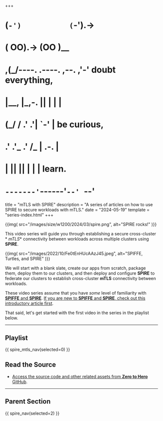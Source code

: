 +++
#   (`-')           (`-').->
#   ( OO).->        (OO )__
# ,(_/----. .----. ,--. ,'-' doubt everything,
# |__,    |\_,-.  ||  | |  |
#  (_/   /    .' .'|  `-'  | be curious,
#  .'  .'_  .'  /_ |  .-.  |
# |       ||      ||  | |  | learn.
# `-------'`------'`--' `--'

title = "mTLS with SPIRE"
description = "A series of articles on how to use SPIRE to secure workloads with mTLS."
date = "2024-05-19"
template = "series-index.html"
+++

{{img(
  src="/images/size/w1200/2024/03/spire.png",
  alt="SPIRE rocks!"
)}}

This video series will guide you through establishing a secure cross-cluster *
*mTLS** connectivity between workloads across multiple clusters using **SPIRE**.

{{img(
  src="/images/2022/10/Fe0tEnHUcAAzJ45.jpeg",
  alt="SPIFFE, Turtles, and SPIRE"
)}}

We will start with a blank slate, create our apps from scratch, package them,
deploy them to our clusters, and then deploy and configure **SPIRE** to federate
our clusters to establish cross-cluster **mTLS** connectivity between workloads.

These video series assume that you have *some* level of familiarity with 
[**SPIFFE** and **SPIRE**][spiffe]. [If you are new to **SPIFFE** and 
**SPIRE**, check out this introductory article first][spire-rocks].

That said, let's get started with the first video in the series in the playlist
below.

[spire-rocks]: @/spire/spire-rocks.md
[spiffe]: https://spiffe.io/

--------

## Playlist

{{ spire_mtls_nav(selected=0) }}

## Read the Source

* [Access the source code and other related assets from **Zero to Hero** 
  GitHub](https://github.com/zerotohero-dev/spire-mtls).

--------

## Parent Section

{{ spire_nav(selected=2) }}
